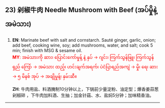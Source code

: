 ## 23) 剁椒牛肉 Needle Mushroom with Beef (အပ်မှိုနဲ့ အမဲသား)

1. **EN**: Marinate beef with salt and cornstarch. Sauté ginger, garlic, onion; add beef, cooking wine, soy; add mushrooms, water, and salt; cook 5 min; finish with MSG & sesame oil.  
<span style="color:red">   **MY**: အမဲသားကို ဆား၊ ပြောင်းကော်မှုန့် နဲ့ နှပ် → ဂျင်း၊ ကြက်သွန်ဖြူ၊ ကြက်သွန်ရှည် ကြော် → အမဲသား ထည့်၊ ဟင်းချက်အရက်၊ ပဲငံပြာရည်အကျဲ → မှို၊ ရေ၊ ဆား → ၅ မိနစ် အုပ် → အချိုမှုန့်၊ နှမ်းဆီ။  </span>

   **ZH**: 牛肉用盐、料酒腌制10分钟以上，下锅前少量淀粉、油定型；爆香姜蒜葱剁椒碎 ，下牛肉加料酒、生抽；加金针菇、水、盐焖5分钟；加味精香油。

---

<a id="r24"></a>
